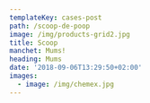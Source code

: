 ```yaml
---
templateKey: cases-post
path: /scoop-de-poop
image: /img/products-grid2.jpg
title: Scoop
manchet: Mums!
heading: Mums
date: '2018-09-06T13:29:50+02:00'
images:
  - image: /img/chemex.jpg
---
```


